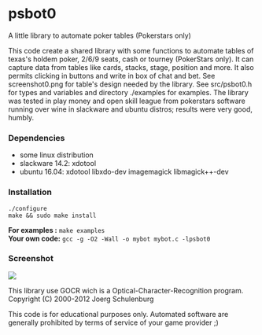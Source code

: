 # psbot0
A little library to automate poker tables (Pokerstars only)

This code create a shared library with some functions to automate tables of 
texas's holdem poker, 2/6/9 seats, cash or tourney (PokerStars only). It can 
capture data from tables like cards, stacks, stage, position and more. It also 
permits clicking in buttons and write in box of chat and bet. 
See screenshot0.png for table's design needed by the library. See src/psbot0.h 
for types and variables and directory ./examples for examples. The library was 
tested in play money and open skill league from pokerstars software running
over wine in slackware and ubuntu distros; results were very good, humbly.

### Dependencies 
- some linux distribution						<br/>
- slackware 14.2: xdotool						<br/>
- ubuntu 16.04: xdotool libxdo-dev imagemagick libmagick++-dev		<br/>

### Installation  							
```
./configure
make && sudo make install
```
**For examples :** `make examples`					<br/>
**Your own code:** `gcc -g -O2 -Wall -o mybot mybot.c -lpsbot0`		<br/>

### Screenshot
<img src="https://github.com/diogenesrengo/psbot0/blob/master/screenshot0.png"/>

This library use GOCR wich is a Optical-Character-Recognition program. Copyright (C) 2000-2012  Joerg Schulenburg

This code is for educational purposes only. Automated software are generally
prohibited by terms of service of your game provider ;)

